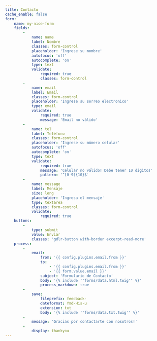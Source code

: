```yaml
---
title: Contacto
cache_enable: false
form:
    name: my-nice-form
    fields:
        -
            name: name
            label: Nombre
            classes: form-control
            placeholder: 'Ingrese su nombre'
            autofocus: 'off'
            autocomplete: 'on'
            type: text
            validate:
                required: true
                classes: form-control
        -
            name: email
            label: Email
            classes: form-control
            placeholder: 'Ingrese su sorreo electronico'
            type: email
            validate:
                required: true
                message: 'Email no válido'
        -
            name: tel
            label: Teléfono
            classes: form-control
            placeholder: 'Ingrese su número celular'
            autofocus: 'off'
            autocomplete: 'on'
            type: text
            validate:
                required: true
                message: 'Celular no válido! Debe tener 10 dígitos'
                pattern: '^[0-9]{10}$'
        -
            name: message
            label: Mensaje
            size: long
            placeholder: 'Ingresa el mensaje'
            type: textarea
            classes: form-control
            validate:
                required: true
    buttons:
        -
            type: submit
            value: Enviar
            classes: 'gdlr-button with-border excerpt-read-more'
    process:
        -
            email:
                from: '{{ config.plugins.email.from }}'
                to:
                    - '{{ config.plugins.email.from }}'
                    - '{{ form.value.email }}'
                subject: 'Formulario de Contacto'
                body: '{% include ''forms/data.html.twig'' %}'
                process_markdown: true
        -
            save:
                fileprefix: feedback-
                dateformat: Ymd-His-u
                extension: txt
                body: '{% include ''forms/data.txt.twig'' %}'
        -
            message: 'Gracias por contactarte con nosotros!'
        -
            display: thankyou
---
```



